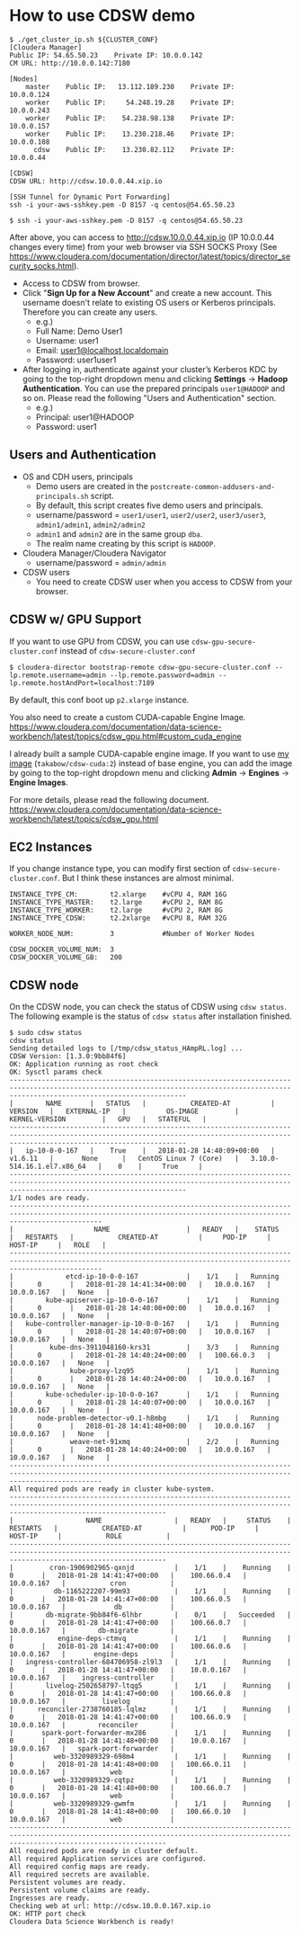 # How to use CDSW demo

```
$ ./get_cluster_ip.sh ${CLUSTER_CONF}
[Cloudera Manager]
Public IP: 54.65.50.23    Private IP: 10.0.0.142
CM URL: http://10.0.0.142:7180

[Nodes]
    master    Public IP:   13.112.189.230    Private IP:       10.0.0.124
    worker    Public IP:     54.248.19.28    Private IP:       10.0.0.243
    worker    Public IP:    54.238.98.138    Private IP:       10.0.0.157
    worker    Public IP:    13.230.218.46    Private IP:       10.0.0.108
      cdsw    Public IP:    13.230.82.112    Private IP:        10.0.0.44

[CDSW]
CDSW URL: http://cdsw.10.0.0.44.xip.io

[SSH Tunnel for Dynamic Port Forwarding]
ssh -i your-aws-sshkey.pem -D 8157 -q centos@54.65.50.23

$ ssh -i your-aws-sshkey.pem -D 8157 -q centos@54.65.50.23
```

After above, you can access to http://cdsw.10.0.0.44.xip.io (IP 10.0.0.44 changes every time) from your web browser via SSH SOCKS Proxy (See https://www.cloudera.com/documentation/director/latest/topics/director_security_socks.html).


- Access to CDSW from browser.
- Click "**Sign Up for a New Account**" and create a new account. This username doesn't relate to existing OS users or Kerberos principals. Therefore you can create any users.
    - e.g.)
    - Full Name: Demo User1
    - Username: user1
    - Email: user1@localhost.localdomain
    - Password: user1user1
- After logging in, authenticate against your cluster’s Kerberos KDC by going to the top-right dropdown menu and clicking **Settings** -> **Hadoop Authentication**. You can use the prepared principals `user1@HADOOP` and so on. Please read the following "Users and Authentication" section.
    - e.g.)
    - Principal: user1@HADOOP
    - Password: user1

## Users and Authentication

- OS and CDH users, principals
  - Demo users are created in the `postcreate-common-addusers-and-principals.sh` script.
  - By default, this script creates five demo users and principals.
  - username/password = `user1/user1`, `user2/user2`, `user3/user3`, `admin1/admin1`, `admin2/admin2`
  - `admin1` and `admin2` are in the same group `dba`.
  - The realm name creating by this script is `HADOOP`.
- Cloudera Manager/Cloudera Navigator
  - username/password = `admin/admin`
- CDSW users
  - You need to create CDSW user when you access to CDSW from your browser.

## CDSW w/ GPU Support

If you want to use GPU from CDSW, you can use `cdsw-gpu-secure-cluster.conf` instead of `cdsw-secure-cluster.conf`

```
$ cloudera-director bootstrap-remote cdsw-gpu-secure-cluster.conf --lp.remote.username=admin --lp.remote.password=admin --lp.remote.hostAndPort=localhost:7189
```

By default, this conf boot up `p2.xlarge` instance.

You also need to create a custom CUDA-capable Engine Image.
https://www.cloudera.com/documentation/data-science-workbench/latest/topics/cdsw_gpu.html#custom_cuda_engine

I already built a sample CUDA-capable engine image. If you want to use [my image](https://hub.docker.com/r/takabow/cdsw-cuda/) (`takabow/cdsw-cuda:2`) instead of base engine, you can add the image by going to the top-right dropdown menu and clicking **Admin** -> **Engines** -> **Engine Images**.


For more details, please read the following document.
https://www.cloudera.com/documentation/data-science-workbench/latest/topics/cdsw_gpu.html

## EC2 Instances

If you change instance type, you can modify first section of `cdsw-secure-cluster.conf`.
But I think these instances are almost minimal.

```
INSTANCE_TYPE_CM:        t2.xlarge    #vCPU 4, RAM 16G
INSTANCE_TYPE_MASTER:    t2.large     #vCPU 2, RAM 8G
INSTANCE_TYPE_WORKER:    t2.large     #vCPU 2, RAM 8G
INSTANCE_TYPE_CDSW:      t2.2xlarge   #vCPU 8, RAM 32G

WORKER_NODE_NUM:         3            #Number of Worker Nodes

CDSW_DOCKER_VOLUME_NUM:  3
CDSW_DOCKER_VOLUME_GB:   200
```

## CDSW node

On the CDSW node, you can check the status of CDSW using `cdsw status`.
The following example is the status of `cdsw status` after installation finished.

```
$ sudo cdsw status
cdsw status
Sending detailed logs to [/tmp/cdsw_status_HAmpRL.log] ...
CDSW Version: [1.3.0:9bb84f6]
OK: Application running as root check
OK: Sysctl params check
----------------------------------------------------------------------------------------------------------------------------------------------------------------------------------------
|        NAME       |   STATUS   |           CREATED-AT          |   VERSION   |   EXTERNAL-IP   |          OS-IMAGE         |         KERNEL-VERSION         |   GPU   |   STATEFUL   |
----------------------------------------------------------------------------------------------------------------------------------------------------------------------------------------
|   ip-10-0-0-167   |    True    |   2018-01-28 14:40:09+00:00   |   v1.6.11   |       None      |   CentOS Linux 7 (Core)   |   3.10.0-514.16.1.el7.x86_64   |    0    |     True     |
----------------------------------------------------------------------------------------------------------------------------------------------------------------------------------------
1/1 nodes are ready.
-------------------------------------------------------------------------------------------------------------------------------------------------------------------
|                    NAME                   |   READY   |    STATUS   |   RESTARTS   |           CREATED-AT          |     POD-IP     |    HOST-IP     |   ROLE   |
-------------------------------------------------------------------------------------------------------------------------------------------------------------------
|             etcd-ip-10-0-0-167            |    1/1    |   Running   |      0       |   2018-01-28 14:41:34+00:00   |   10.0.0.167   |   10.0.0.167   |   None   |
|        kube-apiserver-ip-10-0-0-167       |    1/1    |   Running   |      0       |   2018-01-28 14:40:08+00:00   |   10.0.0.167   |   10.0.0.167   |   None   |
|   kube-controller-manager-ip-10-0-0-167   |    1/1    |   Running   |      0       |   2018-01-28 14:40:07+00:00   |   10.0.0.167   |   10.0.0.167   |   None   |
|         kube-dns-3911048160-krs31         |    3/3    |   Running   |      0       |   2018-01-28 14:40:24+00:00   |   100.66.0.3   |   10.0.0.167   |   None   |
|              kube-proxy-lzq95             |    1/1    |   Running   |      0       |   2018-01-28 14:40:24+00:00   |   10.0.0.167   |   10.0.0.167   |   None   |
|        kube-scheduler-ip-10-0-0-167       |    1/1    |   Running   |      0       |   2018-01-28 14:40:07+00:00   |   10.0.0.167   |   10.0.0.167   |   None   |
|      node-problem-detector-v0.1-h8mbg     |    1/1    |   Running   |      0       |   2018-01-28 14:41:48+00:00   |   10.0.0.167   |   10.0.0.167   |   None   |
|              weave-net-91xmq              |    2/2    |   Running   |      0       |   2018-01-28 14:40:24+00:00   |   10.0.0.167   |   10.0.0.167   |   None   |
-------------------------------------------------------------------------------------------------------------------------------------------------------------------
All required pods are ready in cluster kube-system.
-----------------------------------------------------------------------------------------------------------------------------------------------------------------------------------
|                  NAME                  |   READY   |     STATUS    |   RESTARTS   |           CREATED-AT          |      POD-IP     |    HOST-IP     |           ROLE           |
-----------------------------------------------------------------------------------------------------------------------------------------------------------------------------------
|         cron-1906902965-qxnjd          |    1/1    |    Running    |      0       |   2018-01-28 14:41:47+00:00   |    100.66.0.4   |   10.0.0.167   |           cron           |
|          db-1165222207-99m93           |    1/1    |    Running    |      0       |   2018-01-28 14:41:47+00:00   |    100.66.0.5   |   10.0.0.167   |            db            |
|        db-migrate-9bb84f6-6lhbr        |    0/1    |   Succeeded   |      0       |   2018-01-28 14:41:47+00:00   |    100.66.0.7   |   10.0.0.167   |        db-migrate        |
|           engine-deps-ctmvq            |    1/1    |    Running    |      0       |   2018-01-28 14:41:47+00:00   |    100.66.0.6   |   10.0.0.167   |       engine-deps        |
|   ingress-controller-684706958-zl9l3   |    1/1    |    Running    |      0       |   2018-01-28 14:41:47+00:00   |    10.0.0.167   |   10.0.0.167   |    ingress-controller    |
|        livelog-2502658797-ltqg5        |    1/1    |    Running    |      0       |   2018-01-28 14:41:47+00:00   |    100.66.0.8   |   10.0.0.167   |         livelog          |
|      reconciler-2738760185-lqlmz       |    1/1    |    Running    |      0       |   2018-01-28 14:41:47+00:00   |    100.66.0.9   |   10.0.0.167   |        reconciler        |
|       spark-port-forwarder-mx286       |    1/1    |    Running    |      0       |   2018-01-28 14:41:48+00:00   |    10.0.0.167   |   10.0.0.167   |   spark-port-forwarder   |
|          web-3320989329-698m4          |    1/1    |    Running    |      0       |   2018-01-28 14:41:48+00:00   |   100.66.0.11   |   10.0.0.167   |           web            |
|          web-3320989329-cqtpz          |    1/1    |    Running    |      0       |   2018-01-28 14:41:48+00:00   |    100.66.0.7   |   10.0.0.167   |           web            |
|          web-3320989329-gwmfm          |    1/1    |    Running    |      0       |   2018-01-28 14:41:48+00:00   |   100.66.0.10   |   10.0.0.167   |           web            |
-----------------------------------------------------------------------------------------------------------------------------------------------------------------------------------
All required pods are ready in cluster default.
All required Application services are configured.
All required config maps are ready.
All required secrets are available.
Persistent volumes are ready.
Persistent volume claims are ready.
Ingresses are ready.
Checking web at url: http://cdsw.10.0.0.167.xip.io
OK: HTTP port check
Cloudera Data Science Workbench is ready!
```
